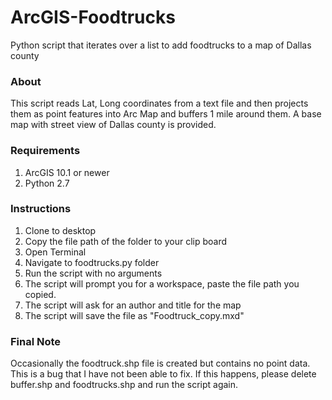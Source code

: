 ArcGIS-Foodtrucks
=================

Python script that iterates over a list to add foodtrucks to a map of Dallas county

### About
This script reads Lat, Long coordinates from a text file and then projects them as point features into Arc Map and buffers 1 mile around them. A base map with street view of Dallas county is provided.

### Requirements
1. ArcGIS 10.1 or newer
2. Python 2.7

### Instructions

1. Clone to desktop
2. Copy the file path of the folder to your clip board
3. Open Terminal
4. Navigate to foodtrucks.py folder
5. Run the script with no arguments
6. The script will prompt you for a workspace, paste the file path you copied.
7. The script will ask for an author and title for the map
8. The script will save the file as "Foodtruck_copy.mxd"

### Final Note
Occasionally the foodtruck.shp file is created but contains no point data. This is a bug that I have not been able to fix. If this happens, please delete buffer.shp and foodtrucks.shp and run the script again. 